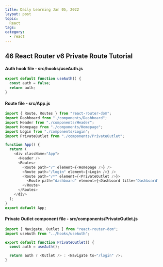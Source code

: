 ```yaml
---
title: Daily Learning Jan 05, 2022
layout: post
topic:
  React
tags:
category:
  - react
---
```


## 46 React Router v6 Private Route Tutorial

#### Auth hook file - src/hooks/useAuth.js
~~~js
export default function useAuth() {
  const auth = false;
  return auth;
}
~~~

#### Route file - src/App.js

~~~js
import { Route, Routes } from "react-router-dom";
import Dashboard from "./components/Dashboard";
import Header from "./components/Header";
import Homepage from "./components/Homepage";
import Login from "./components/Login";
import PrivateOutlet from "./components/PrivateOutlet";

function App() {
  return (
    <div className="App">
      <Header />
      <Routes>
        <Route path="/" element={<Homepage />} />
        <Route path="/login" element={<Login />} />
        <Route path="/*" element={<PrivateOutlet />}>
          <Route path="dashboard" element={<Dashboard title="Dashboard" />} />
        </Route>
      </Routes>
    </div>
  );
}
export default App;
~~~

#### Private Outlet component file - src/components/PrivateOutlet.js

~~~js
import { Navigate, Outlet } from "react-router-dom";
import useAuth from "../hooks/useAuth";

export default function PrivateOutlet() {
  const auth = useAuth();

  return auth ? <Outlet /> : <Navigate to="/login" />;
}
~~~


